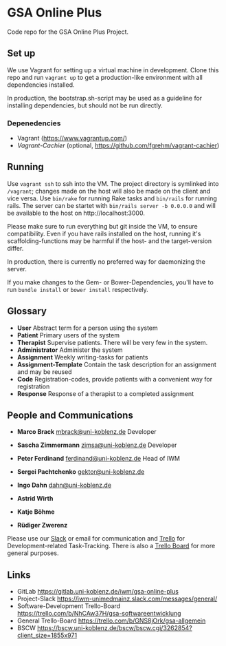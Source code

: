 # GSA Online Plus
Code repo for the GSA Online Plus Project.

## Set up
We use Vagrant for setting up a virtual machine in development. Clone this repo and run `vagrant up` to get a production-like environment with all dependencies installed.

In production, the bootstrap.sh-script may be used as a guideline for installing dependencies, but should not be run directly.

### Depenedencies
* Vagrant (https://www.vagrantup.com/)
* *Vagrant-Cachier* (optional, https://github.com/fgrehm/vagrant-cachier)

## Running
Use `vagrant ssh` to ssh into the VM. The project directory is symlinked into `/vagrant`; changes made on the host will also be made on the client and vice versa. Use `bin/rake` for running Rake tasks and `bin/rails` for running rails. The server can be startet with `bin/rails server -b 0.0.0.0` and will be available to the host on http://localhost:3000.

Please make sure to run everything but git inside the VM, to ensure compatibility. Even if you have rails installed on the host, running it's scaffolding-functions may be harmful if the host- and the target-version differ.

In production, there is currently no preferred way for daemonizing the server.

If you make changes to the Gem- or Bower-Dependencies, you'll have to run `bundle install` or `bower install` respectively.

## Glossary
* **User** Abstract term for a person using the system
* **Patient** Primary users of the system
* **Therapist** Supervise patients. There will be very few in the system.
* **Administrator** Administer the system
* **Assignment** Weekly writing-tasks for patients
* **Assignment-Template** Contain the task description for an assignment and may be reused
* **Code** Registration-codes, provide patients with a convenient way for registration
* **Response** Response of a therapist to a completed assignment

## People and Communications
* **Marco Brack** <mbrack@uni-koblenz.de> Developer
* **Sascha Zimmermann** <zimsa@uni-koblenz.de> Developer

* **Peter Ferdinand** <ferdinand@uni-koblenz.de> Head of IWM
* **Sergei Pachtchenko** <gektor@uni-koblenz.de>
* **Ingo Dahn** <dahn@uni-koblenz.de>
* **Astrid Wirth**
* **Katje Böhme**
* **Rüdiger Zwerenz**

Please use our [Slack](https://iwm-unimedmainz.slack.com/messages/general/) or email for communication and [Trello](https://trello.com/b/NhCAw37H/gsa-softwareentwicklung) for Development-related Task-Tracking. There is also a [Trello Board](https://trello.com/b/GNS8jOrk/gsa-allgemein) for more general purposes.

## Links
* GitLab https://gitlab.uni-koblenz.de/iwm/gsa-online-plus
* Project-Slack https://iwm-unimedmainz.slack.com/messages/general/
* Software-Development Trello-Board https://trello.com/b/NhCAw37H/gsa-softwareentwicklung
* General Trello-Board https://trello.com/b/GNS8jOrk/gsa-allgemein
* BSCW https://bscw.uni-koblenz.de/bscw/bscw.cgi/3262854?client_size=1855x971
